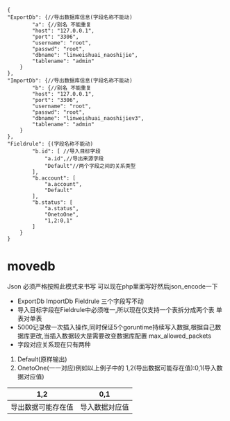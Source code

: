 
```
{
"ExportDb": {//导出数据库信息(字段名称不能动)
        "a": {//别名 不能重复
        "host": "127.0.0.1",
        "port": "3306",
        "username": "root",
        "passwd": "root",
        "dbname": "linweishuai_naoshijie",
        "tablename": "admin"
    }
},
"ImportDb": {//导出数据库信息(字段名称不能动)
        "b": {//别名 不能重复
        "host": "127.0.0.1",
        "port": "3306",
        "username": "root",
        "passwd": "root",
        "dbname": "linweishuai_naoshijiev3",
        "tablename": "admin"
    }
},
"Fieldrule": {(字段名称不能动)
        "b.id": [ //导入目标字段
            "a.id",//导出来源字段
            "Default"//两个字段之间的关系类型
        ],
        "b.account": [
            "a.account",
            "Default"
        ],
        "b.status": [
            "a.status",
            "OnetoOne",
            "1,2:0,1"
        ]
    }
}
```
# movedb
Json 必须严格按照此模式来书写
可以现在php里面写好然后json_encode一下
- ExportDb ImportDb Fieldrule 三个字段写不动
- 导入目标字段在Fieldrule中必须唯一,所以现在仅支持一个表拆分成两个表 单表对单表
- 5000记录做一次插入操作,同时保证5个goruntime持续写入数据,根据自己数据库更改,当插入数据较大是需要改变数据库配置 max_allowed_packets
- 字段对应关系现在只有两种
1. Default(原样输出)
2. OnetoOne(一一对应)例如以上例子中的 1,2(导出数据可能存在值):0,1(导入数据对应值)

1,2 | 0,1
---|---
导出数据可能存在值 | 导入数据对应值


